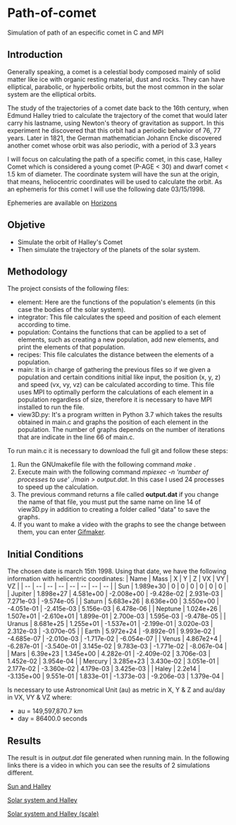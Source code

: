# Path-of-comet
Simulation of path of an especific comet in C and MPI

## Introduction
Generally speaking, a comet is a celestial body composed mainly of solid matter like ice with organic resting material, dust and rocks. They can have elliptical, parabolic, or hyperbolic orbits, but the most common in the solar system are the elliptical orbits.

The study of the trajectories of a comet date back to the 16th century, when Edmund Halley tried to calculate the trajectory of the comet that would later carry his lastname, using Newton's theory of gravitation as support. In this experiment he discovered that this orbit had a periodic behavior of 76, 77 years.
Later in 1821, the German mathematician Johann Encke discovered another comet whose orbit was also periodic, with a period of 3.3 years

I will focus on calculating the path of a specific comet, in this case, Halley Comet which is considered a young comet (P-AGE < 30) and dwarf comet < 1.5 km of diameter.
The coordinate system will have the sun at the origin, that means, heliocentric coordinates will be used to calculate the orbit.
As an ephemeris for this comet I will use the following date 03/15/1998.

Ephemeries are available on [Horizons](https://ssd.jpl.nasa.gov/horizons.cgi)

## Objetive
- Simulate the orbit of Halley's Comet
- Then simulate the trajectory of the planets of the solar system.


## Methodology
The project consists of the following files:
- element: Here are the functions of the population's elements (in this case the bodies of the solar system).
- integrator: This file calculates the speed and position of each element according to time.
- population: Contains the functions that can be applied to a set of elements, such as creating a new population, add new elements, and print the elements of that population.
- recipes: This file calculates the distance between the elements of a population.
- main: It is in charge of gathering the previous files so if we given a population and certain conditions initial like input, the position (x, y, z) and speed (vx, vy, vz) can be calculated according to time. This file uses MPI to optimally perform the calculations of each element in a population regardless of size, therefore it is necessary to have MPI installed to run the file.
- view3D.py: It's a program written in Python 3.7 which takes the results obtained in main.c and graphs the position of each element in the population. 
The number of graphs depends on the number of iterations that are indicate in the line 66 of main.c.


To run main.c it is necessary to download the full git and follow these steps:

1. Run the GNUmakefile file with the following command *make* .
2. Execute main with the following command *mpiexec -n 'number of processes to use' ./main > output.dat*. In this case I used 24 processes to speed up the calculation.
3. The previous command returns a file called **output.dat** if you change the name of that file, you must put the same name on line 14 of view3D.py in addition to creating a folder called "data" to save the graphs.
4. If you want to make a video with the graphs to see the change between them, you can enter [Gifmaker](https://gifmaker.me/).


## Initial Conditions 
The chosen date is march 15th 1998.
Using that date, we have the following information with helicentric coordinates:
| Name | Mass | X | Y | Z | VX | VY | VZ |
| -- | -- | -- | -- | -- | -- | -- | -- |
| Sun | 1.989e+30 | 0 | 0 | 0 | 0 | 0 | 0 |
| Jupiter | 1.898e+27 | 4.581e+00 | -2.008e+00 | -9.428e-02 | 2.931e-03 | 7.271e-03 | -9.574e-05 |
| Saturn | 5.683e+26 | 8.636e+00 | 3.550e+00 | -4.051e-01 | -2.415e-03 | 5.156e-03 | 6.478e-06 |
| Neptune | 1.024e+26 | 1.507e+01 | -2.610e+01 | 1.899e-01 | 2.700e-03 | 1.595e-03 | -9.478e-05 |
| Uranus | 8.681e+25 | 1.255e+01 | -1.537e+01 | -2.199e-01 | 3.020e-03 | 2.312e-03 | -3.070e-05 |
| Earth | 5.972e+24 | -9.892e-01 | 9.993e-02 | -4.685e-07 | -2.010e-03 | -1.717e-02 | -6.054e-07 |
| Venus | 4.867e2+4 | -6.287e-01 | -3.540e-01 | 3.145e-02 | 9.783e-03 | -1.771e-02 | -8.067e-04 |
| Mars |  6.39e+23 | 1.345e+00 | 4.282e-01 | -2.409e-02 | 3.706e-03 | 1.452e-02 | 3.954e-04 |
| Mercury | 3.285e+23 | 3.430e-02 | 3.051e-01 | 2.177e-02 | -3.360e-02 | 4.179e-03 | 3.425e-03 |
| Haley | 2.2e14 | -3.135e+00 | 9.551e-01 | 1.833e-01 | -1.373e-03 | -9.206e-03 | 1.379e-04 |

Is necessary to use Astronomical Unit (au) as metric in X, Y & Z and au/day in VX, VY & VZ where:
- au = 149,597,870.7 km
- day = 86400.0 seconds

## Results
The result is in *output.dat* file generated when running main. In the following links there is a video in which you can see the results of 2 simulations different.

[Sun and Halley](https://drive.google.com/file/d/1-8b9hEDP-P7key8j2RUkyfi60CnNfXz8/view?usp=sharing)

[Solar system and Halley](https://drive.google.com/file/d/1sMrY7uikySPxscVMTttsb_Zr8TpHq27y/view?usp=sharing)

[Solar system and Halley (scale)](https://drive.google.com/file/d/19i0Mjx8frIiA_XL1GTe7e5PMzH8Gi7KE/view?usp=sharing)

